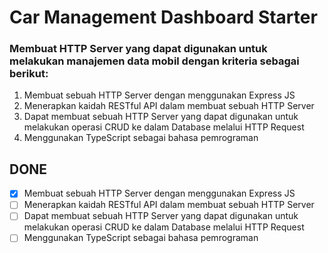 # Car Management Dashboard Starter

### Membuat HTTP Server yang dapat digunakan untuk melakukan manajemen data mobil dengan kriteria sebagai berikut:

1. Membuat sebuah HTTP Server dengan menggunakan Express JS
2. Menerapkan kaidah RESTful API dalam membuat sebuah HTTP Server
3. Dapat membuat sebuah HTTP Server yang dapat digunakan untuk melakukan operasi CRUD ke
dalam Database melalui HTTP Request
4. Menggunakan TypeScript sebagai bahasa pemrograman

## DONE
- [X] Membuat sebuah HTTP Server dengan menggunakan Express JS
- [ ] Menerapkan kaidah RESTful API dalam membuat sebuah HTTP Server
- [ ] Dapat membuat sebuah HTTP Server yang dapat digunakan untuk melakukan operasi CRUD ke
dalam Database melalui HTTP Request
- [ ] Menggunakan TypeScript sebagai bahasa pemrograman
